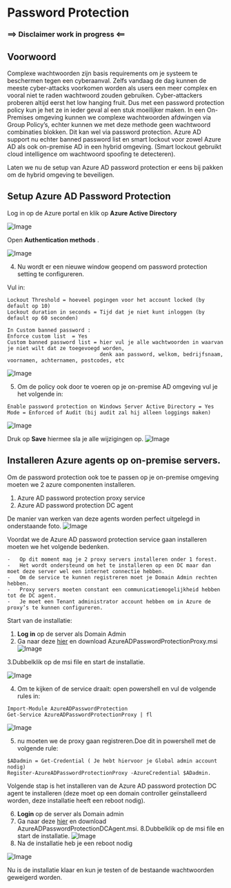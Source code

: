 # Password Protection

### ==> Disclaimer work in progress <==

## Voorwoord

Complexe wachtwoorden zijn basis requirements om je systeem te beschermen tegen een cyberaanval.
Zelfs vandaag de dag kunnen de meeste cyber-attacks voorkomen worden als users een meer complex en vooral niet te raden wachtwoord zouden gebruiken.
Cyber-attackers proberen altijd eerst het low hanging fruit. Dus met een password protection policy kun je het ze in ieder geval al een stuk moeilijker maken.
In een On-Premises omgeving kunnen we complexe wachtwoorden afdwingen via Group Policy’s, echter kunnen we met deze methode geen wachtwoord combinaties blokken. Dit kan wel via password protection.
Azure AD support nu echter banned password list en smart lockout voor zowel Azure AD als ook on-premise AD in een hybrid omgeving. (Smart lockout gebruikt cloud intelligence om wachtwoord spoofing te detecteren).

Laten we nu de setup van Azure AD password protection er eens bij pakken om de hybrid omgeving te beveiligen.


## Setup Azure AD Password Protection

Log in op de Azure portal en klik op **Azure Active Directory**

![Image](./Images/PasswordProtection/AAD.png)

Open **Authentication methods**
.

![Image](./Images/PasswordProtection/AuthenticationMethods.png)

4)	Nu wordt er een nieuwe window geopend om password protection setting te configureren.

Vul in: 
~~~
Lockout Threshold = hoeveel pogingen voor het account locked (by default op 10)
Lockout duration in seconds = Tijd dat je niet kunt inloggen (by default op 60 seconden)

In Custom banned password :
Enforce custom list  = Yes
Custom banned password list = hier vul je alle wachtwoorden in waarvan je niet wilt dat ze toegevoegd worden, 
                              denk aan password, welkom, bedrijfsnaam, voornamen, achternamen, postcodes, etc

~~~

![Image](./Images/PasswordProtection/customsmartlockout.png)

5)	Om de policy ook door te voeren op je on-premise AD omgeving vul je het volgende in:

~~~
Enable password protection on Windows Server Active Directory = Yes
Mode = Enforced of Audit (bij audit zal hij alleen loggings maken)
~~~
![Image](./Images/PasswordProtection/PPAD.png)

Druk op **Save** hiermee sla je alle wijzigingen op.
![Image](./Images/PasswordProtection/save.png)


## Installeren Azure agents op on-premise servers.

Om de password protection ook toe te passen op je on-premise omgeving moeten we 2 azure componenten installeren.

1. Azure AD password protection proxy service
2. Azure AD password protection DC agent

De manier van werken van deze agents worden perfect uitgelegd in onderstaande foto.
![Image](./Images/PasswordProtection/adpp.png)

Voordat we de Azure AD password protection service gaan installeren moeten we het volgende bedenken.
~~~
-	Op dit moment mag je 2 proxy servers installeren onder 1 forest.
-	Het wordt ondersteund om het te installeren op een DC maar dan moet deze server wel een internet connectie hebben.
-	Om de service te kunnen registreren moet je Domain Admin rechten hebben.
-	Proxy servers moeten constant een communicatiemogelijkheid hebben tot de DC agent.
-	Je moet een Tenant administrator account hebben om in Azure de proxy’s te kunnen configureren.
~~~
Start van de installatie:


1. **Log in** op de server als Domain Admin
2. Ga naar deze [hier](https://www.microsoft.com/download/details.aspx?id=57071)  en download AzureADPasswordProtectionProxy.msi
![Image](./Images/PasswordProtection/download.png)

3.Dubbelklik op de msi file en start de installatie.

  ![Image](./Images/PasswordProtection/msi.png)

4. Om te kijken of de service draait: open powershell en vul de volgende rules in:

````
Import-Module AzureADPasswordProtection
Get-Service AzureADPasswordProtectionProxy | fl

````
![Image](./Images/PasswordProtection/powershell.png)

5. nu moeten we de proxy gaan registreren.Doe dit in powershell met de volgende rule:

````
$ADadmin = Get-Credential ( Je hebt hiervoor je Global admin account nodig)
Register-AzureADPasswordProtectionProxy -AzureCredential $ADadmin.
````
Volgende stap is het installeren van de Azure AD password protection DC agent te installeren (deze moet op een domain controller geïnstalleerd worden, deze installatie heeft een reboot nodig).

6. **Login** op de server als Domain admin
7.  Ga naar deze [hier](https://www.microsoft.com/download/details.aspx?id=57071)  en download AzureADPasswordProtectionDCAgent.msi.
8.Dubbelklik op de msi file en start de installatie.
![Image](./Images/PasswordProtection/msi2.png)
9. Na de installatie heb je een reboot nodig

![Image](./Images/PasswordProtection/reboot.png)

Nu is de installatie klaar en kun je testen of de bestaande wachtwoorden geweigerd worden.


